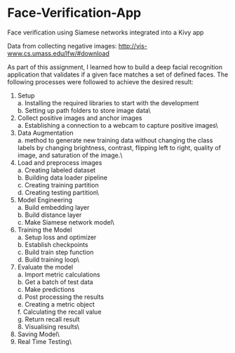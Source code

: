 # Face-Verification-App
Face verification using Siamese networks integrated into a Kivy app

Data from collecting negative images: http://vis-www.cs.umass.edu/lfw/#download

As part of this assignment, I learned how to build a deep facial recognition application that validates if a given face matches a set of defined faces.
The following processes were followed to achieve the desired result:
  1.	Setup\
    a.	Installing the required libraries to start with the development\
    b.	Setting up path folders to store image data\
  2.	Collect positive images and anchor images\
    a.	Establishing a connection to a webcam to capture positive images\
  3.	Data Augmentation\
    a.	method to generate new training data without changing the class labels by changing brightness, contrast, flipping left to right, quality of image, and        saturation of the image.\
  4.	Load and preprocess images\
    a.	Creating labeled dataset \
    b.	Building data loader pipeline\
    c.	Creating training partition\
    d.	Creating testing partition\
  5.	Model Engineering\
    a.	Build embedding layer\
    b.	Build distance layer\
    c.	Make Siamese network model\
  6.	Training the Model\
    a.	Setup loss and optimizer\
    b.	Establish checkpoints\
    c.	Build train step function\
    d.	Build training loop\
  7.	Evaluate the model\
    a.	Import metric calculations\
    b.	Get a batch of test data \
    c.	Make predictions\
    d.	Post processing the results\
    e.	Creating a metric object\
    f.	Calculating the recall value\
    g.	Return recall result\
    8.	Visualising results\
  9.	Saving Model\
  10.	Real Time Testing\

